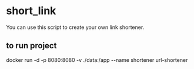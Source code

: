 # short_link
You can use this script to create your own link shortener.
## to run project 
docker run -d -p 8080:8080 -v ./data:/app --name shortener url-shortener
